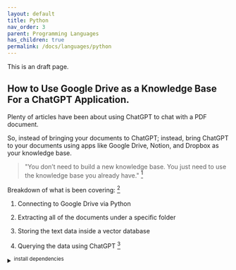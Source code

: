 ```yaml
---
layout: default
title: Python
nav_order: 3
parent: Programming Languages
has_children: true
permalink: /docs/languages/python
---
```


This is an draft page.

## How to Use Google Drive as a Knowledge Base For a ChatGPT Application.

Plenty of articles have been about using ChatGPT to chat with a PDF document.

So, instead of bringing your documents to ChatGPT; instead, bring ChatGPT to your documents using apps like Google Drive, Notion, and Dropbox as your knowledge base.

> "You don’t need to build a new knowledge base. You just need to use the knowledge base you already have." [^1]

Breakdown of what is been covering: [^1]

1. Connecting to Google Drive via Python

2. Extracting all of the documents under a specific folder

3. Storing the text data inside a vector database

4. Querying the data using ChatGPT [^2]


<details markdown="block">
  <summary>
    <sup>install dependencies</sup>
  </summary>
```sh
# pip show Flask
# pip show Flask-Cors
# pip show google-api-python-client
# pip show google-auth
# pip show google-auth-httplib2
# pip show google-auth-oauthlib

pip install Flask==2.3.2
pip install Flask-Cors==4.0.0
pip install google-api-python-client==2.93.0
pip install google-auth==2.22.0
pip install google-auth-httplib2==0.1.0
pip install google-auth-oauthlib==1.0.0
pip install PyPDF2==3.0.1
pip install tiktoken==0.3.3
pip install openai==0.27.0

# pip show qdrant_client
# pip show matplotlib
# pip show plotly
# pip show pandas
# pip show scipy
# pip show scikit-learn
pip install qdrant_client==1.3.1
pip install matplotlib==3.7.2
pip install plotly==5.15.0
pip install pandas==2.0.3
pip install scipy==1.11.1
pip install scikit-learn==1.3.0
```
----
<!-- install dependencies -->
</details>

- [`main.py`]({% link docs/languages/python/code/google-drive-oauth-app/main.md %})
- [`qdrant_test.py`]({% link docs/languages/python/code/google-drive-oauth-app/qdrant_test.md %})


```sh
# authorize
curl http://127.0.0.1:5000/authorize
```

```sh
# load data from GDocs
curl -X POST 'http://127.0.0.1:5000/load' \
-H 'Content-Type: application/json' \
-d '{"folder_path": "https://drive.google.com/drive/folders/1cAa_F9CnyCALEscyuBFimiLo9JsPZxkN"}'
```

```sh
# query
curl -X POST 'http://127.0.0.1:5000/query' \
-H 'Content-Type: application/json' \
-d '{"query": "what the difference between structured data and unstructured data"}'
```


-----

[^1]: [Using Google Drive as a Knowledge Base For Your ChatGPT Application](https://medium.com/better-programming/using-google-drive-as-a-knowledge-base-for-your-chatgpt-application-805962812547)
[^2]: [Original full code](https://github.com/htrivedi99/chatgpt-gdrive-article)
